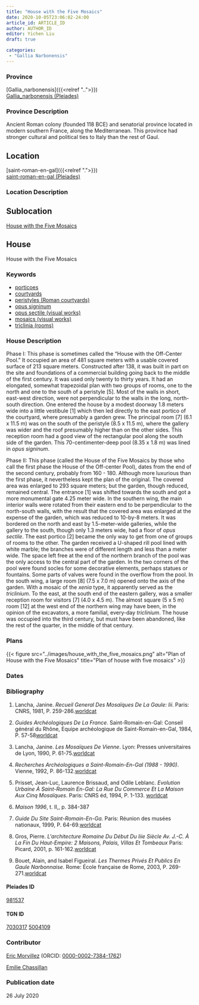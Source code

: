 ```yaml
---
title: "House with the Five Mosaics"
date: 2020-10-05T23:06:02-24:00
article_id: ARTICLE_ID
author: AUTHOR_ID
editor: Yichen Liu
draft: true

categories:
 - "Gallia Narbonensis"
---
```


### Province

[Gallia_narbonensis]({{<relref "..">}}) \
[Gallia_narbonensis (Pleiades)](https://pleiades.stoa.org/places/981537)

### Province Description

Ancient Roman colony (founded 118 BCE) and senatorial province located in modern southern France, along the Mediterranean. This province had stronger cultural and political ties to Italy than the rest of Gaul.

## Location

[saint-roman-en-gal]({{<relref ".">}}) \
[saint-roman-en-gal (Pleiades)]()

### Location Description

<!--### Location Description-->

<!-- LEAVE THIS BLANK FOR NOW -->

## Sublocation

[House with the Five Mosaics](#)

<!--### Sublocation Description-->

<!-- DESCRIPTION -->

## House


House with the Five Mosaics


### Keywords

- [porticoes](http://vocab.getty.edu/page/aat/300004145)
- [courtyards](http://vocab.getty.edu/page/aat/300004095)
- [peristyles (Roman courtyards)](http://vocab.getty.edu/page/aat/300080971)
- [opus signinum](http://vocab.getty.edu/page/aat/300379969)
- [opus sectile (visual works)](http://vocab.getty.edu/page/aat/300254462)
- [mosaics (visual works)](http://vocab.getty.edu/page/aat/300015342)
- [triclinia (rooms)](http://vocab.getty.edu/page/aat/300004359)





### House Description

Phase I: This phase is sometimes called the “House with the Off-Center Pool.” It occupied an area of 481 square meters with a usable covered surface of 213 square meters. Constructed after 138, it was built in part on the site and foundations of a commercial building going back to the middle of the first century. It was used only twenty to thirty years. It had an elongated, somewhat trapezoidal plan with two groups of rooms, one to the north and one to the south of a peristyle [5]. Most of the walls in short, east-west direction, were not perpendicular to the walls in the long, north-south direction. One entered the house by a modest doorway 1.8 meters wide into a little vestibule [1] which then led directly to the east portico of the courtyard, where presumably a garden grew. The principal room [7] (6.1 x 11.5 m) was on the south of the peristyle (8.5 x 11.5 m), where the gallery was wider and the roof presumably higher than on the other sides. This reception room had a good view of the rectangular pool along the south side of the garden. This 70-centimenter-deep pool (8.35 x 1.8 m) was lined in *opus signinum*.

Phase II: This phase (called the House of the Five Mosaics by those who call the first phase the House of the Off-center Pool), dates from the end of the second century, probably from 160 - 180. Although more luxurious than the first phase, it nevertheless kept the plan of the original. The covered area was enlarged to 293 square meters; but the garden, though reduced, remained central. The entrance [1] was shifted towards the south and got a more monumental gate 4.25 meter wide. In the southern wing, the main interior walls were rotated from their eastern end to be perpendicular to the north-south walls, with the result that the covered area was enlarged at the expense of the garden, which was reduced to 10-by-8 meters. It was bordered on the north and east by 1.5-meter-wide galleries, while the gallery to the south, though only 1.3 meters wide, had a floor of *opus sectile*. The east portico [2] became the only way to get from one of groups of rooms to the other. The garden received a U-shaped rill pool lined with white marble; the branches were of different length and less than a meter wide. The space left free at the end of the northern branch of the pool was the only access to the central part of the garden. In the two corners of the pool were found socles for some decorative elements, perhaps statues or fountains. Some parts of valves were found in the overflow from the pool.
In the south wing, a large room [8] (7.5 x 7.0 m) opened onto the axis of the garden. With a mosaic of the *xenia* type, it apparently served as the *triclinium*. To the east, at the south end of the eastern gallery, was a smaller reception room for visitors [7] (4.0 x 4.5 m). The almost square (5 x 5 m) room [12] at the west end of the northern wing may have been, in the opinion of the excavators, a more familial, every-day *triclinium*. The house was occupied into the third century, but must have been abandoned, like the rest of the quarter, in the middle of that century.



### Plans


{{< figure src="../images/house_with_the_five_mosaics.png" alt="Plan of House with the Five Mosaics" title="Plan of house with five mosaics" >}}



### Dates



### Bibliography

1. Lancha, Janine. *Recueil General Des Mosaïques De La Gaule: Iii*. Paris: CNRS, 1981, P. 259-286.[worldcat](http://www.worldcat.org/oclc/234328026)


2. *Guides Archéologiques De La France*. Saint-Romain-en-Gal: Conseil général du Rhône, Equipe archéologique de Saint-Romain-en-Gal, 1984, P. 57-58[worldcat](http://www.worldcat.org/oclc/234328026)

3. Lancha, Janine. *Les Mosaïques De Vienne*. Lyon: Presses universitaires de Lyon, 1990, P. 61-75.[worldcat](http://www.worldcat.org/oclc/484477042)

4. *Recherches Archéologiques a Saint-Romain-En-Gal (1988 - 1990)*. Vienne, 1992, P. 86-132.[worldcat](http://www.worldcat.org/oclc/1068996218)

5. Prisset, Jean-Luc, Laurence Brissaud, and Odile Leblanc. *Evolution Urbaine À Saint-Romain En-Gal: La Rue Du Commerce Et La Maison Aux Cinq Mosaïques*. Paris: CNRS éd, 1994, P. 1-133. [worldcat](http://www.worldcat.org/oclc/491540838)

6. *Maison 1996*, t. II,, p. 384-387

7. *Guide Du Site Saint-Romain-En-Ga*. Paris: Réunion des musées nationaux, 1999, P. 64-69.[worldcat](http://www.worldcat.org/oclc/43416334)

8. Gros, Pierre. *L'architecture Romaine Du Début Du Iiie Siècle Av. J.-C. À La Fin Du Haut-Empire: 2 Maisons, Palais, Villas Et Tombeaux* Paris: Picard, 2001, p. 161-162.[worldcat](http://www.worldcat.org/oclc/1169743067)

9. Bouet, Alain, and Isabel Figueiral. *Les Thermes Privés Et Publics En Gaule Narbonnaise*. Rome: École française de Rome, 2003, P. 269-271.[worldcat](http://www.worldcat.org/oclc/43416334)


#### Pleiades ID

[981537](https://pleiades.stoa.org/places/981537)

#### TGN ID

[7030317](http://vocab.getty.edu/page/tgn/7030317)
[5004109](http://vocab.getty.edu/page/tgn/5004109)

### Contributor

[Eric Morvillez](link) (ORCID: [0000-0002-7384-1762](https://orcid.org/0000-0002-7384-1762))

[Emilie Chassillan](link)
### Publication date

26 July 2020

<!--### Related articles-->

<!-- Links to other related articles. Leave blank for now -->